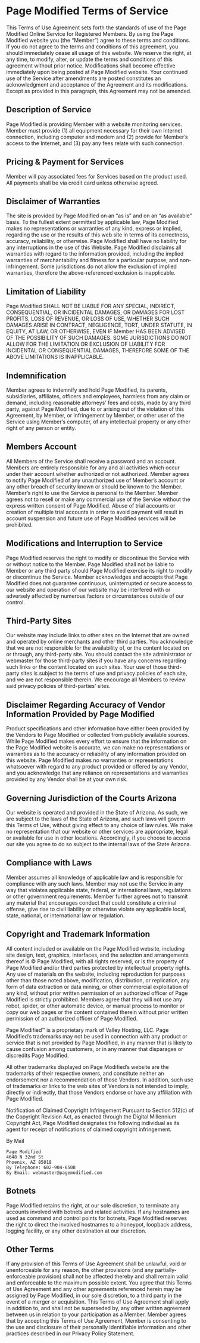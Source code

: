 # Page Modified Terms of Service
This Terms of Use Agreement sets forth the standards of use of the Page Modified Online Service for Registered Members. By using the Page Modified website you (the “Member”) agree to these terms and conditions. If you do not agree to the terms and conditions of this agreement, you should immediately cease all usage of this website. We reserve the right, at any time, to modify, alter, or update the terms and conditions of this agreement without prior notice. Modifications shall become effective immediately upon being posted at Page Modified website. Your continued use of the Service after amendments are posted constitutes an acknowledgment and acceptance of the Agreement and its modifications. Except as provided in this paragraph, this Agreement may not be amended.

## Description of Service

Page Modified is providing Member with a website monitoring services. Member must provide (1) all equipment necessary for their own Internet connection, including computer and modem and (2) provide for Member’s access to the Internet, and (3) pay any fees relate with such connection.

## Pricing & Payment for Services

Member will pay associated fees for Services based on the product used. All payments shall be via credit card unless otherwise agreed.

## Disclaimer of Warranties

The site is provided by Page Modified on an “as is” and on an “as available” basis. To the fullest extent permitted by applicable law, Page Modified makes no representations or warranties of any kind, express or implied, regarding the use or the results of this web site in terms of its correctness, accuracy, reliability, or otherwise. Page Modified shall have no liability for any interruptions in the use of this Website. Page Modified disclaims all warranties with regard to the information provided, including the implied warranties of merchantability and fitness for a particular purpose, and non-infringement. Some jurisdictions do not allow the exclusion of implied warranties, therefore the above-referenced exclusion is inapplicable.

## Limitation of Liability

Page Modified SHALL NOT BE LIABLE FOR ANY SPECIAL, INDIRECT, CONSEQUENTIAL, OR INCIDENTAL DAMAGES, OR DAMAGES FOR LOST PROFITS, LOSS OF REVENUE, OR LOSS OF USE, WHETHER SUCH DAMAGES ARISE IN CONTRACT, NEGLIGENCE, TORT, UNDER STATUTE, IN EQUITY, AT LAW, OR OTHERWISE, EVEN IF Member HAS BEEN ADVISED OF THE POSSIBILITY OF SUCH DAMAGES. SOME JURISDICTIONS DO NOT ALLOW FOR THE LIMITATION OR EXCLUSION OF LIABILITY FOR INCIDENTAL OR CONSEQUENTIAL DAMAGES, THEREFORE SOME OF THE ABOVE LIMITATIONS IS INAPPLICABLE.

## Indemnification

Member agrees to indemnify and hold Page Modified, its parents, subsidiaries, affiliates, officers and employees, harmless from any claim or demand, including reasonable attorneys’ fees and costs, made by any third party, against Page Modified, due to or arising out of the violation of this Agreement, by Member, or infringement by Member, or other user of the Service using Member’s computer, of any intellectual property or any other right of any person or entity.

## Members Account

All Members of the Service shall receive a password and an account. Members are entirely responsible for any and all activities which occur under their account whether authorized or not authorized. Member agrees to notify Page Modified of any unauthorized use of Member’s account or any other breach of security known or should be known to the Member. Member’s right to use the Service is personal to the Member. Member agrees not to resell or make any commercial use of the Service without the express written consent of Page Modified. Abuse of trial accounts or creation of multiple trial accounts in order to avoid payment will result in account suspension and future use of Page Modified services will be prohibited.

## Modifications and Interruption to Service

Page Modified reserves the right to modify or discontinue the Service with or without notice to the Member. Page Modified shall not be liable to Member or any third party should Page Modified exercise its right to modify or discontinue the Service. Member acknowledges and accepts that Page Modified does not guarantee continuous, uninterrupted or secure access to our website and operation of our website may be interfered with or adversely affected by numerous factors or circumstances outside of our control.

## Third-Party Sites

Our website may include links to other sites on the Internet that are owned and operated by online merchants and other third parties. You acknowledge that we are not responsible for the availability of, or the content located on or through, any third-party site. You should contact the site administrator or webmaster for those third-party sites if you have any concerns regarding such links or the content located on such sites. Your use of those third-party sites is subject to the terms of use and privacy policies of each site, and we are not responsible therein. We encourage all Members to review said privacy policies of third-parties’ sites.

## Disclaimer Regarding Accuracy of Vendor Information Provided by Page Modified

Product specifications and other information have either been provided by the Vendors to Page Modified or collected from publicly available sources. While Page Modified makes every effort to ensure that the information on the Page Modified website is accurate, we can make no representations or warranties as to the accuracy or reliability of any information provided on this website. Page Modified makes no warranties or representations whatsoever with regard to any product provided or offered by any Vendor, and you acknowledge that any reliance on representations and warranties provided by any Vendor shall be at your own risk.

## Governing Jurisdiction of the Courts Arizona

Our website is operated and provided in the State of Arizona. As such, we are subject to the laws of the State of Arizona, and such laws will govern this Terms of Use, without giving effect to any choice of law rules. We make no representation that our website or other services are appropriate, legal or available for use in other locations. Accordingly, if you choose to access our site you agree to do so subject to the internal laws of the State Arizona.

## Compliance with Laws

Member assumes all knowledge of applicable law and is responsible for compliance with any such laws. Member may not use the Service in any way that violates applicable state, federal, or international laws, regulations or other government requirements. Member further agrees not to transmit any material that encourages conduct that could constitute a criminal offense, give rise to civil liability or otherwise violate any applicable local, state, national, or international law or regulation.

## Copyright and Trademark Information

All content included or available on the Page Modified website, including site design, text, graphics, interfaces, and the selection and arrangements thereof is © Page Modified, with all rights reserved, or is the property of Page Modified and/or third parties protected by intellectual property rights. Any use of materials on the website, including reproduction for purposes other than those noted above, modification, distribution, or replication, any form of data extraction or data mining, or other commercial exploitation of any kind, without prior written permission of an authorized officer of Page Modified is strictly prohibited. Members agree that they will not use any robot, spider, or other automatic device, or manual process to monitor or copy our web pages or the content contained therein without prior written permission of an authorized officer of Page Modified.

Page Modified™ is a proprietary mark of Valley Hosting, LLC. Page Modified’s trademarks may not be used in connection with any product or service that is not provided by Page Modified, in any manner that is likely to cause confusion among customers, or in any manner that disparages or discredits Page Modified.

All other trademarks displayed on Page Modified’s website are the trademarks of their respective owners, and constitute neither an endorsement nor a recommendation of those Vendors. In addition, such use of trademarks or links to the web sites of Vendors is not intended to imply, directly or indirectly, that those Vendors endorse or have any affiliation with Page Modified.

Notification of Claimed Copyright Infringement
Pursuant to Section 512(c) of the Copyright Revision Act, as enacted through the Digital Millennium Copyright Act, Page Modified designates the following individual as its agent for receipt of notifications of claimed copyright infringement.

By Mail

    Page Modified
    4648 N 32nd St
    Phoenix, AZ 85018
    By Telephone: 602-904-6508
    By Email: webmaster@pagemodified.com

## Botnets

Page Modified retains the right, at our sole discretion, to terminate any accounts involved with botnets and related activities. If any hostnames are used as command and control points for botnets, Page Modified reserves the right to direct the involved hostnames to a honeypot, loopback address, logging facility, or any other destination at our discretion.

## Other Terms

If any provision of this Terms of Use Agreement shall be unlawful, void or unenforceable for any reason, the other provisions (and any partially-enforceable provision) shall not be affected thereby and shall remain valid and enforceable to the maximum possible extent. You agree that this Terms of Use Agreement and any other agreements referenced herein may be assigned by Page Modified, in our sole discretion, to a third party in the event of a merger or acquisition. This Terms of Use Agreement shall apply in addition to, and shall not be superseded by, any other written agreement between us in relation to your participation as a Member. Member agrees that by accepting this Terms of Use Agreement, Member is consenting to the use and disclosure of their personally identifiable information and other practices described in our Privacy Policy Statement.
